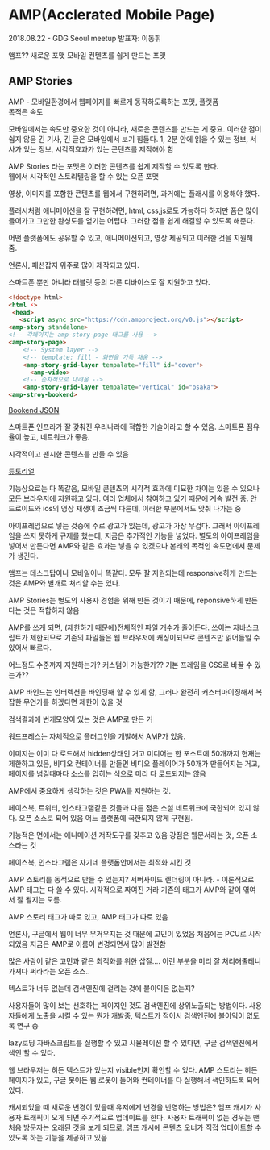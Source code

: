 # AMP(Acclerated Mobile Page)

2018.08.22 - GDG Seoul meetup
발표자: 이동휘

앰프??
새로운 포맷
모바일 컨텐츠를 쉽게 만드는 포맷

## AMP Stories

AMP - 모바일환경에서 웹페이지를 빠르게 동작하도록하는 포맷, 플랫폼  
목적은 속도

모바일에서는 속도만 중요한 것이 아니라, 새로운 콘텐츠를 만드는 게 중요. 이러한 점이 쉽지 않음 긴 기사, 긴 글은 모바일에서 보기 힘들다. 1, 2분 안에 읽을 수 있는 정보, 서사가 있는 정보, 시각적효과가 있는 콘텐츠를 제작해야 함

AMP Stories 라는 포맷은 이러한 콘텐츠를 쉽게 제작할 수 있도록 한다.  
웹에서 시각적인 스토리텔링을 할 수 있는 오픈 포맷

영상, 이미지를 포함한 콘텐츠를 웹에서 구현하려면, 과거에는 플래시를 이용해야 했다. 

플래시처럼 애니메이션을 잘 구현하려면, html, css,js로도 가능하다 하지만 폼은 많이 들어가고 그만한 완성도를 얻기는 어렵다. 그러한 점을 쉽게 해결할 수 있도록 해준다.

어떤 플랫폼에도 공유할 수 있고, 애니메이션되고, 영상 제공되고 이러한 것을 지원해 줌.

언론사, 패션잡지 위주로 많이 제작되고 있다.

스마트폰 뿐만 아니라 태블릿 등의 다른 디바이스도 잘 지원하고 있다.

```html
<!doctype html>
<html ⚡>
 <head>
   <script async src="https://cdn.ampproject.org/v0.js"></script>
<amp-story standalone>
<!-- 각페이지는 amp-story-page 태그를 사용 -->
<amp-story-page>
    <!-- System layer -->
    <!-- template: fill - 화면을 가득 채움 -->
    <amp-story-grid-layer tempalate="fill" id="cover">
      <amp-video>
    <!-- 순차적으로 내려옴 -->
    <amp-story-grid-layer tempalate="vertical" id="osaka">
<amp-stroy-bookend>
```

[Bookend JSON](https://github.com/ampproject/docs/blob/master/tutorial_source/amp-pets-story/bookend.json)

스마트폰 인프라가 잘 갖춰진 우리나라에 적합한 기술이라고 할 수 있음. 스마트폰 점유율이 높고, 네트워크가 좋음.

시각적이고 팬시한 콘텐츠를 만들 수 있음

[튜토리얼](appproject.org/ko/stories)

기능상으로는 다 똑같음, 모바일 콘텐츠의 시각적 효과에 미묘한 차이는 있을 수 있으나 모든 브라우저에 지원하고 있다. 여러 업체에서 참여하고 있기 때문에 계속 발전 중. 안드로이드와 ios의 영상 재생이 조금씩 다른데, 이러한 부분에서도 맞춰 나가는 중

아이프레임으로 넣는 것중에 주로 광고가 있는데, 광고가 가장 무겁다. 그래서 아이프레임을 쓰지 못하게 규제를 했는데, 지금은 추가적인 기능을 넣었다. 별도의 아이프레임을 넣어서 만든다면 AMP와 같은 효과는 넣을 수 있겠으나 본래의 목적인 속도면에서 문제가 생긴다.

앰프는 데스크탑이나 모바일이나 똑같다. 모두 잘 지원되는데 responsive하게 만드는 것은 AMP와 별개로 처리할 수는 있다.

AMP Stories는 별도의 사용자 경험을 위해 만든 것이기 때문에, reponsive하게 만든다는 것은 적합하지 않음

AMP를 쓰게 되면, (제한하기 때문에)전체적인 파일 개수가 줄어든다. 쓰이는 자바스크립트가 제한되므로 기존의 파일들은 웹 브라우저에 캐싱이되므로 콘텐츠만 읽어들일 수 있어서 빠르다.

어느정도 수준까지 지원하는가? 커스텀이 가능한가?? 기본 프레임을 CSS로 바꿀 수 있는가?? 

AMP 바인드는 인터렉션을 바인딩해 할 수 있게 함, 그러나 완전히 커스터마이징해서 복잡한 무언가를 하겠다면 제한이 있을 것

검색결과에 번개모양이 있는 것은 AMP로 만든 거

워드프레스는 자체적으로 플러그인을 개발해서 AMP가 있음. 

이미지는 이미 다 로드해서 hidden상태인 거고 미디어는 한 포스트에 50개까지 현재는 제한하고 있음, 비디오 컨테이너를 만들면 비디오 플레이어가 50개가 만들어지는 거고, 페이지를 넘길때마다 소스를 입히는 식으로 미리 다 로드되지는 않음

AMP에서 중요하게 생각하는 것은 PWA를 지원하는 것.

페이스북, 트위터, 인스타그램같은 것들과 다른 점은 소셜 네트워크에 국한되어 있지 않다. 오픈 소스로 되어 있음 어느 플랫폼에 국한되지 않게 구현됨.

기능적은 면에서는 애니메이션 저작도구를 갖추고 있음
강점은 웹문서라는 것, 오픈 소스라는 것

페이스북, 인스타그램은 자기네 플랫폼안에서는 최적화 시킨 것

AMP 스토리를 동적으로 만들 수 있는지? 서버사이드 렌더링이 아니라. - 이론적으로 AMP 태그는 다 쓸 수 있다. 시각적으로 짜여진 거라 기존의 태그가 AMP와 같이 엮여서 잘 될지는 모름.

AMP 스토리 태그가 따로 있고, AMP 태그가 따로 있음

언론사, 구글에서 웹이 너무 무거우지는 것 때문에 고민이 있었음 처음에는 PCU로 시작되었음 지금은 AMP로 이름이 변경되면서 많이 발전함

많은 사람이 같은 고민과 같은 최적화를 위한 삽질.... 이런 부분을 미리 잘 처리해줄테니 가져다 써라라는 오픈 소스..

텍스트가 너무 없는데 검색엔진에 걸리는 것에 불이익은 없는지? 

사용자들이 많이 보는 선호하는 페이지인 것도 검색엔진에 상위노출되는 방법이다. 사용자들에게 노출을 시킬 수 있는 뭔가 개발중, 텍스트가 적어서 검색엔진에 불이익이 없도록 연구 중

lazy로딩 자바스크립트를 실행할 수 있고 시뮬레이션 할 수 있다면, 구글 검색엔진에서 색인 할 수 있다. 

웹 브라우저는 히든 텍스트가 있는지 visible인지 확인할 수 있다. AMP 스토리는 히든 페이지가 있고, 구글 봇이든 웹 로봇이 들어와 컨테이너를 다 실행해서 색인하도록 되어 있다.

캐시되었을 때 새로운 변경이 있을때 유저에게 변경을 반영하는 방법은? 앰프 캐시가 사용자 트래픽이 오게 되면 주기적으로 업데이트를 한다. 사용자 트래픽이 없는 경우는 맨처음 방문자는 오래된 것을 보게 되므로, 앰프 캐시에 콘텐츠 오너가 직접 업데이트할 수 있도록 하는 기능을 제공하고 있음

